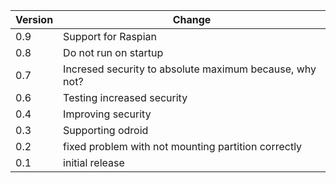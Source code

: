 | Version | Change |
|---|---|
| 0.9 | Support for Raspian |
| 0.8 | Do not run on startup |
| 0.7 | Incresed security to absolute maximum because, why not? |
| 0.6 | Testing increased security |
| 0.4 | Improving security |
| 0.3 | Supporting odroid |
| 0.2 | fixed problem with not mounting partition correctly |
| 0.1 | initial release |
